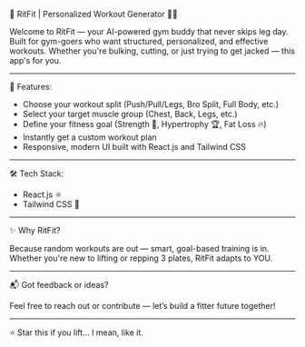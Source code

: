 💪 RitFit | Personalized Workout Generator 🏋️‍♂️

Welcome to RitFit — your AI-powered gym buddy that never skips leg day.
Built for gym-goers who want structured, personalized, and effective workouts.
Whether you're bulking, cutting, or just trying to get jacked — this app's for you.

---

🚀 Features:

- Choose your workout split (Push/Pull/Legs, Bro Split, Full Body, etc.)
- Select your target muscle group (Chest, Back, Legs, etc.)
- Define your fitness goal (Strength 💪, Hypertrophy 🏆, Fat Loss 🔥)
- Instantly get a custom workout plan
- Responsive, modern UI built with React.js and Tailwind CSS

---

🛠️ Tech Stack:

- React.js ⚛️
- Tailwind CSS 💨

---

✨ Why RitFit?

Because random workouts are out — smart, goal-based training is in.
Whether you're new to lifting or repping 3 plates, RitFit adapts to YOU.

---

📬 Got feedback or ideas?

Feel free to reach out or contribute — let’s build a fitter future together!

---

⭐️ Star this if you lift... I mean, like it.
